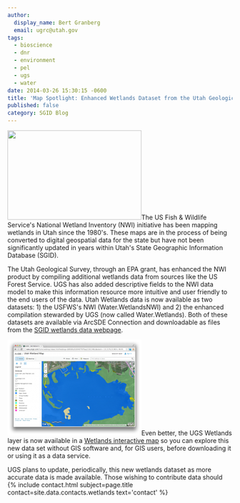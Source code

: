 ```yaml
---
author:
  display_name: Bert Granberg
  email: ugrc@utah.gov
tags:
  - bioscience
  - dnr
  - environment
  - pel
  - ugs
  - water
date: 2014-03-26 15:30:15 -0600
title: 'Map Spotlight: Enhanced Wetlands Dataset from the Utah Geological Survey'
published: false
category: SGID Blog
---
```


<p><a href="/images/404.png"><img src="{% link images/Wetland-300x200.jpg %}" alt="" title="Wetland" width="300" height="200" class="inline-text-right" /></a>The US Fish & Wildlife Service's National Wetland Inventory (NWI) initiative has been mapping wetlands in Utah since the 1980's. These maps are in the process of being converted to digital geospatial data for the state but have not been significantly updated in years within Utah's State Geographic Information Database (SGID).</p>
<p>The Utah Geological Survey, through an EPA grant, has enhanced the NWI product by compiling additional wetlands data from sources like the US Forest Service. UGS has also added descriptive fields to the NWI data model to make this information resource more intuitive and user friendly to the end users of the data. Utah Wetlands data is now available as two datasets: 1) the USFWS's NWI (Water.WetlandsNWI) and 2) the enhanced compilation stewarded by UGS (now called Water.Wetlands). Both of these datasets are available via ArcSDE Connection and downloadable as files from the <a href="{% link data/water/wetlands/index.html %}">SGID wetlands data webpage</a>.</p>
<p><a href="../../images/pillar-blog/2014-03-26-mapping-spotlight-enhanced-wetlands-dataset-from-the-utah-geological-survey/wetlands_agol.png"><img src="../../images/pillar-blog/2014-03-26-mapping-spotlight-enhanced-wetlands-dataset-from-the-utah-geological-survey/wetlands_agol_sm.png" alt="" title="wetlands" class="inline-text-right" /></a>Even better, the UGS Wetlands layer is now available in a <a href="http://bit.ly/1hK0rqQ ">Wetlands interactive map</a> so you can explore this new data set without GIS software and, for GIS users, before downloading it or using it as a data service.</p>
<p>UGS plans to update, periodically, this new wetlands dataset as more accurate data is made available. Those wishing to contribute data should {% include contact.html subject=page.title contact=site.data.contacts.wetlands text='contact' %}</p>

